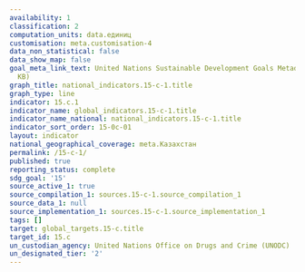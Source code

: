 ```yaml
---
availability: 1
classification: 2
computation_units: data.единиц
customisation: meta.customisation-4
data_non_statistical: false
data_show_map: false
goal_meta_link_text: United Nations Sustainable Development Goals Metadata (PDF 211
  KB)
graph_title: national_indicators.15-c-1.title
graph_type: line
indicator: 15.c.1
indicator_name: global_indicators.15-c-1.title
indicator_name_national: national_indicators.15-c-1.title
indicator_sort_order: 15-0c-01
layout: indicator
national_geographical_coverage: meta.Казахстан
permalink: /15-c-1/
published: true
reporting_status: complete
sdg_goal: '15'
source_active_1: true
source_compilation_1: sources.15-c-1.source_compilation_1
source_data_1: null
source_implementation_1: sources.15-c-1.source_implementation_1
tags: []
target: global_targets.15-c.title
target_id: 15.c
un_custodian_agency: United Nations Office on Drugs and Crime (UNODC)
un_designated_tier: '2'
---
```


